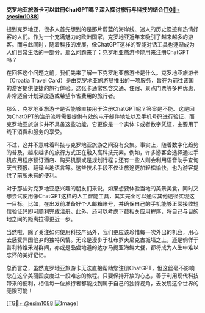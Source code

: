 **克罗地亚旅游卡可以註冊ChatGPT嗎？深入探讨旅行与科技的结合[[TG💪+ @esim1088](https://t.me/s/esim1088)]**

提到克罗地亚，很多人首先想到的是那片蔚蓝的海岸线、迷人的历史遗迹和热情好客的人们。作为一个充满魅力的欧洲国家，克罗地亚近年来吸引了越来越多的游客。而与此同时，随着科技的发展，像ChatGPT这样的智能对话工具也逐渐成为人们日常生活的一部分。那么问题来了：克罗地亚旅游卡能用来注册ChatGPT吗？

在回答这个问题之前，我们先来了解一下克罗地亚旅游卡是什么。克罗地亚旅游卡（Croatia Travel Card）是由克罗地亚旅游局推出的一项服务，旨在为前往该国的游客提供便捷的旅行体验。这张卡通常包含交通、住宿、景点门票等多种优惠，非常适合计划深度游或希望节省费用的旅行者。

那么，克罗地亚旅游卡是否能够直接用于注册ChatGPT呢？答案是不能。这是因为ChatGPT的注册流程需要提供有效的电子邮件地址以及手机号码进行验证，而克罗地亚旅游卡并不具备这些功能。它更像是一个实体卡或者数字凭证，主要用于线下消费和服务的享受。

不过，这并不意味着科技与克罗地亚旅游之间没有交集。事实上，随着数字化趋势的普及，越来越多的旅行方式正在融入高科技元素。例如，许多游客会选择通过手机应用程序预订酒店、购买机票或是规划行程；还有一些人则会利用语音助手查询天气预报、翻译当地语言等。这些技术手段不仅让旅途更加轻松愉快，也为游客提供了前所未有的便利。

对于那些对克罗地亚感兴趣的朋友们来说，如果想要体验当地的美景美食，同时又想尝试使用像ChatGPT这样的人工智能工具，其实完全可以通过其他途径实现这一目标。比如，在出发前准备好个人邮箱账号，并确保自己的手机能够正常接收短信验证码即可顺利完成注册。此外，还可以考虑下载相关应用程序，将自己与目的地之间的距离拉得更近一步。

当然啦，除了关注如何使用科技产品外，我们更应该珍惜每一次外出的机会，用心去感受异国他乡的独特风情。无论是漫步于杜布罗夫尼克古城墙之上，还是徜徉于普利特维采湖群间，亦或是品尝地道的达尔马提亚海鲜大餐，都将成为人生中难以忘怀的美好记忆。

总而言之，虽然克罗地亚旅游卡无法直接帮助您注册ChatGPT，但这丝毫不影响您在这个美丽国度度过一段难忘的旅程。只要保持开放的心态，善于利用现代科技带来的便利，相信每一位旅行者都能找到属于自己的独特视角，去发现这个世界的无限可能！

[[TG💪+ @esim1088](https://t.me/s/esim1088) ![Image](https://i.postimg.cc/4NQfJmqS/Snipaste-2025-05-13-00-14-12.png)]